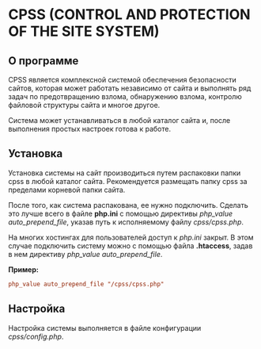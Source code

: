 # CPSS (CONTROL AND PROTECTION OF THE SITE SYSTEM)

## О программе
CPSS является комплексной системой обеспечения безопасности сайтов, которая может работать независимо от сайта и выполнять ряд задач по предотвращению взлома, обнаружению взлома, контролю файловой структуры сайта и многое другое. 

Система может устанавливаться в любой каталог сайта и, после выполнения простых настроек готова к работе.

## Установка
Установка системы на сайт производиться путем распаковки папки cpss в любой каталог сайта. Рекомендуется размещать папку cpss за пределами корневой папки сайта. 

После того, как система распакована, ее нужно подключить. Сделать это лучше всего в файле **php.ini** с помощью директивы *php_value auto_prepend_file*, указав путь к исполняемому файлу *cpss/cpss.php*.

На многих хостингах для пользователей доступ к *php.ini* закрыт. В этом случае подключить систему можно с помощью файла **.htaccess**, задав в нем директиву *php_value auto_prepend_file*.

**Пример:**
```ini
php_value auto_prepend_file "/cpss/cpss.php"
```

## Настройка
Настройка системы выполняется в файле конфигурации *cpss/config.php*.
